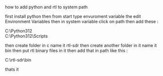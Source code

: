 how to add python and rtl to system path 

first install python then from start type envuroment variable the edit Environment Variables 
then in system variable click on path then add these :

C:\Python312\
C:\Python312\Scripts

then create folder in c name it rtl-sdr then create another folder in it name it bin
then put rtl binary files in it then add that in path like this :

C:\rtl-sdr\bin


thats it

